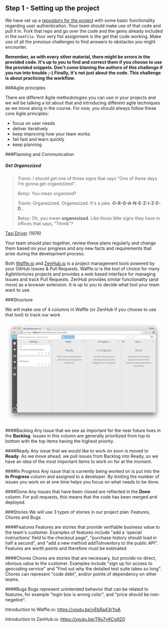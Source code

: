 ## Step 1 - Setting up the project


We have set up a [repository for the project](https://github.com/CraftAcademy/slow_food_sinatra) with some basic functionality regarding user authentication. Your team should make use of that code and pull it in. Fork that repo and go over the code and the gems already included in the `Gemfile`.  Your very fist assignment is the get that code working. Make use of all the previous challenges to find answers to obstacles you might encounter.

**Remember, as with every other material, there might be errors in the provided code. It's up to you to find and correct them if you choose to use the provided snippets. Don't come blaming the authors of this challenge if you run into trouble ;-)
Finally, it's not just about the code. This challenge is about practicing the workflow.**


###Agile principles

There are different Agile methodologies you can use in your projects and we will be talking a lot about that and introducing different agile techniques as we move along in the course. For now, you should always follow these core Agile principles:

* focus on user needs
* deliver iteratively
* keep improving how your team works
* fail fast and learn quickly
* keep planning

###Planning and Communication

##### Get Organezized



> *Travis*: I should get one of those signs that says "One of these days I'm gonna get organezized".
> 
> *Betsy*: You mean organized?
>
> *Travis*: Organezized. Organezized. It's a joke. **O-R-G-A-N-E-Z-I-Z-E-D**...
>
> Betsy: Oh, you mean **organezized**. Like those little signs they have in offices that says, "Thimk"?

[Taxi Driver](http://www.imdb.com/title/tt0075314/) (1976) 


Your team should plan together, review these plans regularly and change them based on your progress and any new facts and requirements that arise during the development process. 

Both [Waffle.io](https://waffle.io/) and [ZenHub.io](https://www.zenhub.io/) is a project management tools powered by your GitHub Issues & Pull Requests. Waffle.io is the tool of choice for many AgileVentures projects and provides a web based interface for managing Issues and track Pull Requests. ZenHub provides similar functionality (and more) as a browser extension. It is up to you to decide what tool your team want to use.

###Structure

We will make use of 4 columns in Waffle (or ZenHub if you choose to use that tool) to track our work. 

![](/images/waffle_io.png)

####Backlog
Any issue that we see as important for the near future lives in the **Backlog**. Issues in this column are generally prioritized from top to bottom with the top items having the highest priority.

####Ready
Any issue that we would like to work on soon is moved to **Ready**. As we move ahead, we pull issues from Backlog into Ready, so we have an idea of the most important items to work on for at the moment.

####In Progress
Any issue that is currently being worked on is put into the **In Progress** column and assigned to a developer. By limiting the number of issues you work on at one time helps you focus on what needs to be done.

####Done
Any issues that have been closed are reflected in the **Done** column. For pull requests, this means that the code has been merged and deployed.

###Stories
We will use 3 types of stories in our project plan: Features, Chores and Bugs

####Features
Features are stories that provide verifiable business value to the team's customer. Examples of features include "add a 'special instructions' field to the checkout page", "purchase history should load in half a second", and "add a new method addToInventory to the public API". Features are worth points and therefore must be estimated

####Chores
Chores are stories that are necessary, but provide no direct, obvious value to the customer. Examples include "sign up for access to geocoding service" and "Find out why the detailed test suite takes so long". Chores can represent "code debt", and/or points of dependency on other teams.

####Bugs
Bugs represent unintended behavior that can be related to features, for example "login box is wrong color", and "price should be non-negative".

Introduction to Waffle.io: https://youtu.be/yEbRaA3rYuA

Introduction to ZenHub.io: https://youtu.be/TRu7vKCg920





